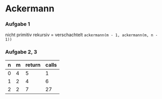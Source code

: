 # Ackermann

### Aufgabe 1
nicht primitiv rekursiv = verschachtelt ``ackermann(m - 1, ackermann(m, n - 1))``

### Aufgabe 2, 3

| n | m | return | calls |
|---|---|--------|-------|
| 0 | 4 | 5      | 1     |
| 1 | 2 | 4      | 6     |
| 2 | 2 | 7      | 27    |